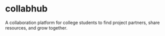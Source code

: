 # collabhub
A collaboration platform for college students to find project partners, share resources, and grow together.
